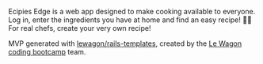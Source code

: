 Ecipies Edge is a web app designed to make cooking available to everyone. Log in, enter the ingredients you have at home and find an easy recipe! 👨‍🍳For real chefs, create your very own recipe!

<!--See for yourself: [Ecipies Edge web app](link)-->



MVP generated with [lewagon/rails-templates](https://github.com/lewagon/rails-templates), created by the [Le Wagon coding bootcamp](https://www.lewagon.com) team.
